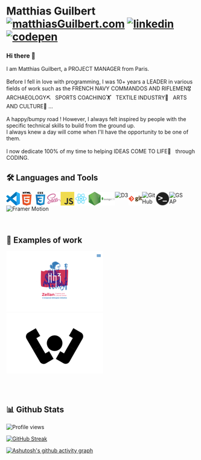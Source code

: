 # Matthias Guilbert &nbsp; [<img alt="matthiasGuilbert.com" width="36px" src="https://cdn-icons-png.flaticon.com/512/1150/1150626.png" />][portfolio] [<img src='https://cdn-icons-png.flaticon.com/512/174/174857.png' alt='linkedin' height='40'>][linkedin] [<img src='https://cdn-icons-png.flaticon.com/512/2111/2111262.png' alt='codepen' height='40'>][codepen]

### Hi there 👋
I am Matthias Guilbert, a PROJECT MANAGER from Paris.
</br>
</br>
Before I fell in love with programming, I was 10+ years a LEADER in various fields of work such as the FRENCH NAVY COMMANDOS AND RIFLEMEN🎖️ &nbsp; ARCHAEOLOGY⛏️  &nbsp; SPORTS COACHING🏋️  &nbsp; TEXTILE INDUSTRY👕 &nbsp; ARTS AND CULTURE🎨 ...
</br>
</br>
A happy/bumpy road ! However, I always felt inspired by people with the specific technical skills to build from the ground up.
</br>
I always knew a day will come when I'll have the opportunity to be one of them.
</br>
</br>
I now dedicate 100% of my time to helping IDEAS COME TO LIFE🦋 &nbsp; through CODING.
</br>

## 🛠️ Languages and Tools
<img align="left" alt="Visual Studio Code" width="36px" src="https://raw.githubusercontent.com/github/explore/80688e429a7d4ef2fca1e82350fe8e3517d3494d/topics/visual-studio-code/visual-studio-code.png" />
<img align="left" alt="HTML5" width="36px" src="https://raw.githubusercontent.com/github/explore/80688e429a7d4ef2fca1e82350fe8e3517d3494d/topics/html/html.png" />
<img align="left" alt="CSS3" width="36px" src="https://raw.githubusercontent.com/github/explore/80688e429a7d4ef2fca1e82350fe8e3517d3494d/topics/css/css.png" />
<img align="left" alt="Sass" width="36px" src="https://raw.githubusercontent.com/github/explore/80688e429a7d4ef2fca1e82350fe8e3517d3494d/topics/sass/sass.png" />
<img align="left" alt="JavaScript" width="36px" src="https://raw.githubusercontent.com/github/explore/80688e429a7d4ef2fca1e82350fe8e3517d3494d/topics/javascript/javascript.png" />
<img align="left" alt="React" width="36px" src="https://raw.githubusercontent.com/github/explore/80688e429a7d4ef2fca1e82350fe8e3517d3494d/topics/react/react.png" />
<img align="left" alt="Node.js" width="36px" src="https://raw.githubusercontent.com/github/explore/80688e429a7d4ef2fca1e82350fe8e3517d3494d/topics/nodejs/nodejs.png" />
<img align="left" alt="MongoDB" width="36px" src="https://raw.githubusercontent.com/github/explore/80688e429a7d4ef2fca1e82350fe8e3517d3494d/topics/mongodb/mongodb.png" />
<img align="left" alt="D3" width="36px" src="https://github.com/d3/d3-logo/blob/6d9c471aa852033501d00ca63fe73d9f8be82d1d/d3.png" />
<img align="left" alt="Git" width="36px" src="https://raw.githubusercontent.com/github/explore/80688e429a7d4ef2fca1e82350fe8e3517d3494d/topics/git/git.png" />
<img align="left" alt="GitHub" width="36px" src="https://cdn-icons-png.flaticon.com/512/270/270798.png" />
<img align="left" alt="Terminal" width="36px" src="https://raw.githubusercontent.com/github/explore/80688e429a7d4ef2fca1e82350fe8e3517d3494d/topics/terminal/terminal.png" />
<img align="left" alt="GSAP" width="36px" src="https://s3-us-west-2.amazonaws.com/s.cdpn.io/16327/logo-man.svg" />
<img align="left" alt="Framer Motion" height="42px" src="https://th.bing.com/th/id/R.120f1c7c3394ea962e915d815c66dc45?rik=kugXnksgj%2foQiA&pid=ImgRaw&r=0" /></br></br></br></br>
</br>



## 💯 Examples of work

[<img src="https://github.com/GMLJ/GMLJ/blob/064a69f038149b3434b9d5b3d3454423c6abe7e8/zellan.gif" width="256"/>][zellan]
[<img src="https://github.com/GMLJ/GMLJ/blob/d86c76a18e97fbf17366685cf1ef02c85508a8bb/woyane.gif" width="256"/>][woyane]

</br>
</br>

## 📊 Github Stats
![Profile views](https://gpvc.arturio.dev/GMLJ)

[![GitHub Streak](http://github-readme-streak-stats.herokuapp.com?user=GMLJ&theme=dark&background=FFFFFF&fire=E1185D&stroke=E1185D&ring=E1185D&currStreakLabel=1B18BC&currStreakNum=1B18BC&sideNums=1B18BC&sideLabels=1B18BC&dates=1B75BC&border=E1185D)](https://git.io/streak-stats)

[![Ashutosh's github activity graph](https://activity-graph.herokuapp.com/graph?username=GMLJ&theme=github&custom_title=My%20contributions%20this%20past%2031%20days)](https://github.com/ashutosh00710/github-readme-activity-graph)

[linkedin]: https://www.linkedin.com/in/matthias-guilbert
[codepen]: https://codepen.io/GMLJ
[zellan]: https://zellan.art/index.html
[woyane]: https://woyanenft.netlify.app/#
[portfolio]: https://matthiasguilbert.dev
